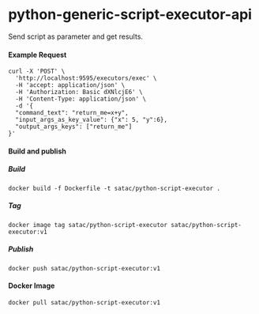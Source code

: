 # python-generic-script-executor-api
Send script as parameter and get results.

#### Example Request
```
curl -X 'POST' \
  'http://localhost:9595/executors/exec' \
  -H 'accept: application/json' \
  -H 'Authorization: Basic dXNlcjE6' \
  -H 'Content-Type: application/json' \
  -d '{
  "command_text": "return_me=x+y",
  "input_args_as_key_value": {"x": 5, "y":6},
  "output_args_keys": ["return_me"]
}'
```

#### Build and publish
##### Build
```shell
docker build -f Dockerfile -t satac/python-script-executor .
```

##### Tag
```shell
docker image tag satac/python-script-executor satac/python-script-executor:v1
```

##### Publish
```shell
docker push satac/python-script-executor:v1
```

#### Docker Image
```shell
docker pull satac/python-script-executor:v1
```